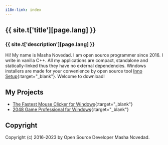 ```yaml
---
i18n-link: index
---
```


## {{ site.t['title'][page.lang] }}

### {{ site.t['description'][page.lang] }}

Hi! My name is Masha Novedad. I am open source programmer since 2016. I write in vanilla C++.
All my applications are compact, standalone and statically-linked thus they have no external dependencies.
Windows installers are made for your convenience by open source tool [Inno Setup](https://jrsoftware.org/isinfo.php){:target="_blank"}.
Welcome to download!

## My Projects

* [The Fastest Mouse Clicker for Windows](https://windows-2048.github.io/es/El-Clicker-de-Raton-Mas-Rapido-para-Windows/){:target="_blank"}
* [2048 Game Professional for Windows](https://github.com/windows-2048/2048-Game-Professional-for-Windows){:target="_blank"}

## Copyright

Copyright (c) 2016-2023 by Open Source Developer Masha Novedad.
